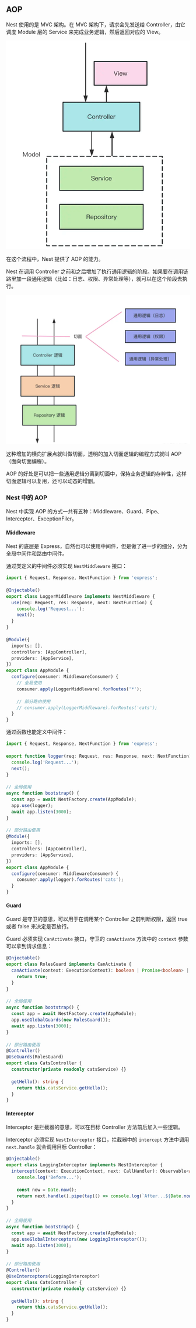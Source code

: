 ## AOP

Nest 使用的是 MVC 架构。在 MVC 架构下，请求会先发送给 Controller，由它调度 Module 层的 Service 来完成业务逻辑，然后返回对应的 View。

![MVC](../assets/mvc.png)

在这个流程中，Nest 提供了 AOP 的能力。

Nest 在调用 Controller 之前和之后增加了执行通用逻辑的阶段。如果要在调用链路里加一段通用逻辑（比如：日志、权限、异常处理等），就可以在这个阶段去执行。

![AOP](../assets/aop.png)

这种增加的横向扩展点就叫做切面，透明的加入切面逻辑的编程方式就叫 AOP（面向切面编程）。

AOP 的好处是可以把一些通用逻辑分离到切面中，保持业务逻辑的存粹性，这样切面逻辑可以复用，还可以动态的增删。

### Nest 中的 AOP

Nest 中实现 AOP 的方式一共有五种：Middleware、Guard、Pipe、Interceptor、ExceptionFiler。

#### Middleware

Nest 的底层是 Express，自然也可以使用中间件，但是做了进一步的细分，分为全局中间件和路由中间件。

通过类定义的中间件必须实现 `NestMiddleware` 接口：

```typescript
import { Request, Response, NextFunction } from 'express';

@Injectable()
export class LoggerMiddleware implements NestMiddleware {
  use(req: Request, res: Response, next: NextFunction) {
    console.log('Request...');
    next();
  }
}

@Module({
  imports: [],
  controllers: [AppController],
  providers: [AppService],
})
export class AppModule {
  configure(consumer: MiddlewareConsumer) {
    // 全局使用
    consumer.apply(LoggerMiddleware).forRoutes('*');

    // 部分路由使用
    // consumer.apply(LoggerMiddleware).forRoutes('cats');
  }
}
```

通过函数也能定义中间件：

```typescript
import { Request, Response, NextFunction } from 'express';

export function logger(req: Request, res: Response, next: NextFunction) {
  console.log('Request...');
  next();
}

// 全局使用
async function bootstrap() {
  const app = await NestFactory.create(AppModule);
  app.use(logger);
  await app.listen(3000);
}

// 部分路由使用
@Module({
  imports: [],
  controllers: [AppController],
  providers: [AppService],
})
export class AppModule {
  configure(consumer: MiddlewareConsumer) {
    consumer.apply(logger).forRoutes('cats');
  }
}
```

#### Guard

Guard 是守卫的意思，可以用于在调用某个 Controller 之前判断权限，返回 true 或者 false 来决定是否放行。

Guard 必须实现 `CanActivate` 接口，守卫的 `canActivate` 方法中的 `context` 参数可以拿到请求信息：

```typescript
@Injectable()
export class RolesGuard implements CanActivate {
  canActivate(context: ExecutionContext): boolean | Promise<boolean> | Observable(boolean) {
    return true;
  }
}

// 全局使用
async function bootstrap() {
  const app = await NestFactory.create(AppModule);
  app.useGlobalGuards(new RolesGuard());
  await app.listen(3000);
}

// 部分路由使用
@Controller()
@UseGuards(RolesGuard)
export class CatsController {
  constructor(private readonly catsService) {}

  getHello(): string {
    return this.catsService.getHello();
  }
}
```

#### Interceptor

Interceptor 是拦截器的意思，可以在目标 Controller 方法前后加入一些逻辑。

Interceptor 必须实现 `NestInterceptor` 接口，拦截器中的 `intercept` 方法中调用 `next.handle` 就会调用目标 Controller：

```typescript
@Injectable()
export class LoggingInterceptor implements NestInterceptor {
  intercept(context: ExecutionContext, next: CallHandler): Observable<any> {
    console.log('Before...');

    const now = Date.now();
    return next.handle().pipe(tap(() => console.log(`After...${Date.now() - now}ms`)));
  }
}

// 全局使用
async function bootstrap() {
  const app = await NestFactory.create(AppModule);
  app.useGlobalInterceptors(new LoggingInterceptor());
  await app.listen(3000);
}

// 部分路由使用
@Controller()
@UseInterceptors(LoggingInterceptor)
export class CatsController {
  constructor(private readonly catsService) {}

  getHello(): string {
    return this.catsService.getHello();
  }
}
```
